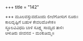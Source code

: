 +++
title = "142"

+++
ಮೂಲವಸ್ತುವದೊಂದು ಲೀಲೆಗೋಸುಗ ನೂರು।  
ಕಾಲದೃಷ್ಟಿಗೆ ಬಹುಳ ಕೇವಲದೊಳೇಕ॥  
ಸ್ಥೂಲವಿವಿಧದಿ ಬಾಳಿ ಸೂಕ್ಷ್ಮ ಸಾಮ್ಯದ ತಾಳಿ।  
ಆಳುತಿರು ಜೀವನವ - ಮಂಕುತಿಮ್ಮ॥  
